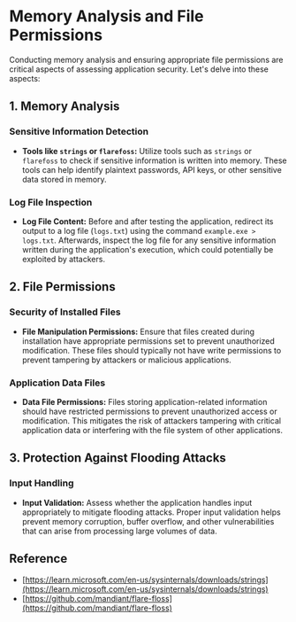# **Memory Analysis and File Permissions**

Conducting memory analysis and ensuring appropriate file permissions are critical aspects of assessing application security. Let's delve into these aspects:

## **1. Memory Analysis**

### **Sensitive Information Detection**
- **Tools like `strings` or `flarefoss`:** Utilize tools such as `strings` or `flarefoss` to check if sensitive information is written into memory. These tools can help identify plaintext passwords, API keys, or other sensitive data stored in memory.

### **Log File Inspection**
- **Log File Content:** Before and after testing the application, redirect its output to a log file (`logs.txt`) using the command `example.exe > logs.txt`. Afterwards, inspect the log file for any sensitive information written during the application's execution, which could potentially be exploited by attackers.

## **2. File Permissions**

### **Security of Installed Files**
- **File Manipulation Permissions:** Ensure that files created during installation have appropriate permissions set to prevent unauthorized modification. These files should typically not have write permissions to prevent tampering by attackers or malicious applications.

### **Application Data Files**
- **Data File Permissions:** Files storing application-related information should have restricted permissions to prevent unauthorized access or modification. This mitigates the risk of attackers tampering with critical application data or interfering with the file system of other applications.

## **3. Protection Against Flooding Attacks**

### **Input Handling**
- **Input Validation:** Assess whether the application handles input appropriately to mitigate flooding attacks. Proper input validation helps prevent memory corruption, buffer overflow, and other vulnerabilities that can arise from processing large volumes of data.

## **Reference**

- [https://learn.microsoft.com/en-us/sysinternals/downloads/strings](https://learn.microsoft.com/en-us/sysinternals/downloads/strings)
- [https://github.com/mandiant/flare-floss](https://github.com/mandiant/flare-floss)